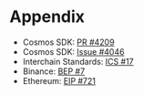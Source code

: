# Appendix

* Cosmos SDK: [PR #4209](https://github.com/tuckermint/cosmos-sdk/pull/4209)
* Cosmos SDK: [Issue #4046](https://github.com/tuckermint/cosmos-sdk/issues/4046)
* Interchain Standards: [ICS #17](https://github.com/tuckermint/ics/issues/30)
* Binance: [BEP #7](https://github.com/binance-chain/BEPs/pull/7)
* Ethereum: [EIP #721](https://github.com/ethereum/EIPs/blob/master/EIPS/eip-721.md)
